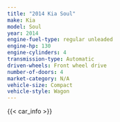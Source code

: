 ```yaml
---
title: "2014 Kia Soul"
make: Kia
model: Soul
year: 2014
engine-fuel-type: regular unleaded
engine-hp: 130
engine-cylinders: 4
transmission-type: Automatic
driven-wheels: Front wheel drive
number-of-doors: 4
market-category: N/A
vehicle-size: Compact
vehicle-style: Wagon
---
```


{{< car_info >}}
